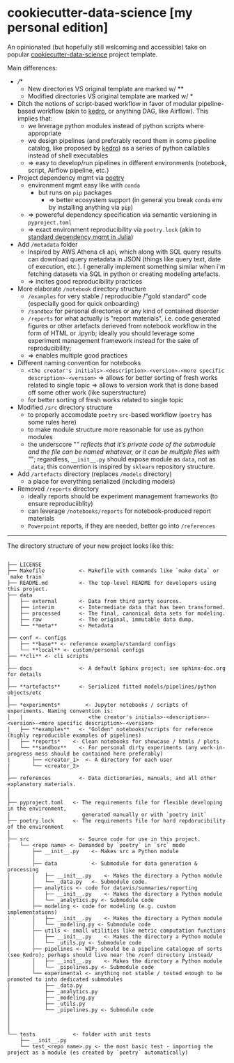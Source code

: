 # cookiecutter-data-science [my personal edition]

An opinionated (but hopefully still welcoming and accessible) take on popular [cookiecutter-data-science](https://github.com/drivendata/cookiecutter-data-science) project template.

Main differences:
- */**
  - New directories VS original template are marked w/ **
  - Modified directories VS original template are marked w/ *
- Ditch the notions of script-based workflow in favor of modular pipeline-based workflow (akin to [kedro](https://github.com/kedro-org/kedro), or anything DAG, like Airflow). This implies that:
  - we leverage python modules instead of python scripts where appropriate
  - we design pipelines (and preferably record them in some pipeline catalog, like proposed by [kedro](https://github.com/kedro-org/kedro)) as a series of python callables instead of shell executables
  - => easy to develop/run pipelines in different environments (notebook, script, Airflow pipeline, etc.) 
- Project dependency mgmt via [poetry](https://github.com/python-poetry/poetry)
  - environment mgmt easy like with `conda`
    - but runs on `pip` packages
      - => better ecosystem support (in general you break `conda` env by installing anything via `pip`)
  - => powereful dependency specification via semantic versioning in `pyproject.toml`
  - => exact environment reproducibility via `poetry.lock` (akin to [standard dependency mgmt in Julia](https://docs.julialang.org/en/v1/stdlib/Pkg/))
- Add `/metadata` folder
  - Inspired by AWS Athena cli api, which along with SQL query results can download query metadata in JSON (things like query text, date of execution, etc.). I generally implement something similar when i'm fetching datasets via SQL in python or creating modeling artefacts.
  - => incites good reproducibility practices
- More elaborate `/notebook` directory structure 
  - `/examples` for very stable / reproducible /"gold standard" code (especially good for quick onboarding)
  - `/sandbox` for personal directories or any kind of contained disorder
  - `/reports` for what actually is "report materials", i.e. code generated figures or other artefacts derieved from notebook workflow in the form of HTML or .ipynb; ideally you should leverage some experiment management framework instead for the sake of reproducibility; 
  - => enables multiple good practices
- Different naming convention for notebooks
  - `<the creator's initials>-<description>-<version>-<more specific description>-<version>`
    => allows for better sorting of fresh works related to single topic
    => allows to version work that is done based off some other work (like superstructure)
  - for better sorting of fresh works related to single topic
- Modified `/src` directory structure 
  - to properly accomodate `poetry` `src`-based workflow (`poetry` has some rules here)
  - to make module structure more reasonable for use as python modules
  - the underscore "_" reflects that it's private code of the submodule and the file can be named whatever, or it can be multiple files with "_"; regardless, `__init__.py` should expose module as `data`, not as `_data`; this convention is inspired by `sklearn` repository structure.
- Add `/artefacts` directory (replaces `/models` directory)
  - a place for everything serialized (including models)
- Removed `/reports` directory
  - ideally reports should be experiment management frameworks (to ensure reproduciiblity)
  - can leverage `/notebooks/reports` for notebook-produced report materials
  - `Powerpoint` reports, if they are needed, better go into `/references`
 

---
The directory structure of your new project looks like this:
```

├── LICENSE
├── Makefile           <- Makefile with commands like `make data` or `make train`
├── README.md          <- The top-level README for developers using this project.
├── data
│   ├── external       <- Data from third party sources.
│   ├── interim        <- Intermediate data that has been transformed.
│   ├── processed      <- The final, canonical data sets for modeling.
│   ├── raw            <- The original, immutable data dump.
│   └── **meta**       <- Metadata
│
├── conf <- configs
│   ├── **base** <- reference example/standard configs
│   └── **local** <- custom/personal configs
├── **cli** <- cli scripts
│
├── docs               <- A default Sphinx project; see sphinx-doc.org for details
│
├── **artefacts**      <- Serialized fitted models/pipelines/python objects/etc
│
├── *experiments*        <- Jupyter notebooks / scripts of experiments. Naming convention is: 
│   |                     <the creator's initials>-<description>-<version>-<more specific description>-<version>
│   ├── **examples**   <- "Golden" notebooks/scripts for reference (highly reproducible examples of pipelines)
│   ├── *reports*    <- Clean notebooks for showcase / htmls / plots
│   └── **sandbox**    <- For personal dirty experiments (any work-in-progress mess should be contained here preferably)
|       ├── <creator_1>  <- A directory for each user
|       └── <creator_2>
│
├── references         <- Data dictionaries, manuals, and all other explanatory materials.
│
│
├── pyproject.toml   <- The requirements file for flexible developing in the environment,
│                       generated manually or with `poetry init`
├── poetry.lock      <- The requirements file for hard repdorucibility of the environment
│
├── src                <- Source code for use in this project.
|   └── <repo name> <- Demanded by `poetry` in `src` mode
│       ├── __init__.py    <- Makes src a Python module
│       │
│       ├── data           <- Submodule for data generation & processing
│       │   ├── __init__.py    <- Makes the directory a Python module
│       │   └── _data.py   <- Submodule code. 
│       ├── analytics <- code for datavis/summaries/reporting
│       │   ├── __init__.py    <- Makes the directory a Python module
│       │   └── _analytics.py <- Submodule code
│       ├── modeling <- code for modeling (e.g. custom implementations)
│       │   ├── __init__.py    <- Makes the directory a Python module
│       │   └── _modeling.py <- Submodule code
│       ├── utils <- small utilities like metric computation functions
│       │   ├── __init__.py    <- Makes the directory a Python module
│       │   └── _utils.py <- Submodule code
│       ├── pipelines <- WIP; should be a pipeline catalogue of sorts (see Kedro); perhaps should live near the /conf directory instead/
│       │   ├── __init__.py    <- Makes the directory a Python module
│       │   └── _pipelines.py <- Submodule code
│       └── experimental <- anything not stable / tested enough to be promoted to into dedicated submodules
│           ├── _data.py
│           ├── _analytics.py
│           ├── _modeling.py
│           ├── _utils.py
│           └── _pipelines.py <- Submodule code
│           
│   
│
└── tests            <- folder with unit tests
    ├── __init__.py
    └── test_<repo name>.py <- the most basic test - importing the project as a module (es created by `poetry` automatically)
```
